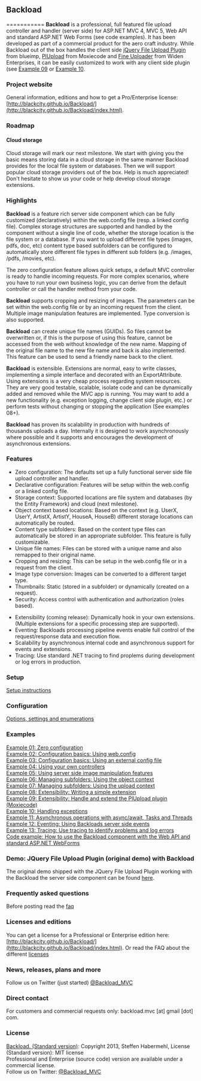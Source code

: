 ## Backload
===========
**Backload** is a professional, full featured file upload controller and handler (server side) for ASP.NET MVC 4, MVC 5, Web API and standard ASP.NET Web Forms (see code examples). It has been developed as part of a commercial product for the aero craft industry. 
While Backload out of the box handles the client side [jQuery File Upload Plugin](https://github.com/blueimp/jQuery-File-Upload) from blueimp, [PlUpload](https://github.com/moxiecode/plupload) from Moxiecode and [Fine Uploader](http://fineuploader.com/) from Widen Enterprises, it can be easily customized to work with any client side plugin (see [Example 09](https://github.com/blackcity/Backload/wiki/Example-10) or [Example 10](https://github.com/blackcity/Backload/wiki/Example-10).

### Project website
General information, editions and how to get a Pro/Enterprise license:
[http://blackcity.github.io/Backload/](http://blackcity.github.io/Backload/index.html). 

### Roadmap
#### Cloud storage
Cloud storage will mark our next milestone. We start with giving you the basic means storing data in a cloud storage in the same manner Backload provides for the local file system or databases. Then we will support popular cloud storage providers out of the box. Help is much appreciated! Don't hesitate to show us your code or help develop cloud storage extensions. 

### Highlights

**Backload** is a feature rich server side component which can be fully customized (declaratively) within the web.config file (resp. a linked config file). Complex storage structures are supported and handled by the component without a single line of code, whether the storage location is the file system or a database. If you want to upload different file types (images, pdfs, doc, etc) content type based subfolders can be configured to automatically store different file types in different sub folders (e.g. /images, /pdfs, /movies, etc).

The zero configuration feature allows quick setups, a default MVC controller is ready to handle incoming requests. For more complex scenarios, where you have to run your own business logic, you can derive from the default controller or call the handler method from your code. 

**Backload** supports cropping and resizing of images. The parameters can be set within the web.config file or by an incoming request from the client. Multiple image manipulation features are implemented. Type conversion is also supported.

**Backload** can create unique file names (GUIDs). So files cannot be overwritten or, if this is the purpose of using this feature, cannot be accessed from the web without knowledge of the new name. Mapping of the original file name to the new file name and back is also implemented. This feature can be used to send a friendly name back to the client. 

**Backload** is extensible. Extensions are normal, easy to write classes, implementing a simple interface and decorated with an ExportAttribute. Using extensions is a very cheap process regarding system resources. They are very good testable, scalable, isolate code and can be dynamically added and removed while the MVC app is running. You may want to add a new functionality (e.g. exception logging, change client side plugin, etc.) or perform tests without changing or stopping the application (See examples 08+).

**Backload** has proven its scalability in production with hundreds of thousands uploads a day. Internally it is designed to work asynchronously where possible and it supports and encourages the development of asynchronous extensions.

### Features
* Zero configuration: The defaults set up a fully functional server side file upload controller and handler.
* Declarative configuration: Features will be setup within the web.config or a linked config file.
* Storage context: Supported locations are file system and databases (by the Entity Framework) and cloud (next milestone).
* Object context based locations: Based on the context (e.g. UserX, UserY, ArtistX, ArtistY, HouseA, HouseB) different storage locations can automatically be routed.
* Content type subfolders: Based on the content type files can automatically be stored in an appropriate subfolder. This feature is fully customizable.
* Unique file names: Files can be stored with a unique name and also remapped to their original name.
* Cropping and resizing: This can be setup in the web.config file or in a request from the client.
* Image type conversion: Images can be converted to a different target type.
* Thumbnails: Static (stored in a subfolder) or dynamically (created on a request). 
* Security: Access control with authentication and authorization (roles based).
+ Extensibility (coming release): Dynamically hook in your own extensions. (Multiple extensions for a specific processing step are supported).
+ Eventing: Backloads processing pipeline events enable full control of the request/response data and execution flow.
+ Scalability by asynchronous internal code and asynchronous support for events and extensions.
+ Tracing: Use standard .NET tracing to find proplems during development or log errors in production.

### Setup
[Setup instructions](https://github.com/blackcity/Backload/wiki/Setup)

### Configuration
[Options, settings and enumerations](https://github.com/blackcity/Backload/wiki/Configuration)

### Examples
[Example 01: Zero configuration](https://github.com/blackcity/Backload/wiki/Example-01)<br />
[Example 02: Configuration basics: Using web.config](https://github.com/blackcity/Backload/wiki/Example-02)<br />
[Example 03: Configuration basics: Using an external config file](https://github.com/blackcity/Backload/wiki/Example-03)<br />
[Example 04: Using your own controllers](https://github.com/blackcity/Backload/wiki/Example-04)<br />
[Example 05: Using server side image manipulation features](https://github.com/blackcity/Backload/wiki/Example-05)<br />
[Example 06: Managing subfolders: Using the object context](https://github.com/blackcity/Backload/wiki/Example-06)<br />
[Example 07: Managing subfolders: Using the upload context](https://github.com/blackcity/Backload/wiki/Example-07)<br />
[Example 08: Extensibility: Writing a simple extension](https://github.com/blackcity/Backload/wiki/Example-08)<br />
[Example 09: Extensibility: Handle and extend the PlUpload plugin (Moxiecode)](https://github.com/blackcity/Backload/wiki/Example-09)<br />
[Example 10: Handling exceptions](https://github.com/blackcity/Backload/wiki/Example-10)<br />
[Example 11: Asynchronous operations with async/await, Tasks and Threads](https://github.com/blackcity/Backload/wiki/Example-11)<br />
[Example 12: Eventing: Using Backloads server side events](https://github.com/blackcity/Backload/wiki/Example-12)<br />
[Example 13: Tracing: Use tracing to identify problems and log errors](https://github.com/blackcity/Backload/wiki/Example-13)<br />
[Code example: How to use the Backload component with the Web API and standard ASP.NET WebForms](https://github.com/blackcity/Backload/tree/master/Examples/_HowTos)

### Demo: JQuery File Upload Plugin (original demo) with Backload
The original demo shipped with the JQuery File Upload Plugin working with the Backload the server side component can be found [here](https://github.com/blackcity/Backload/tree/master/Examples/Demos_by_bluimp).  

### Frequently asked questions
Before posting read the [faq](https://github.com/blackcity/Backload/wiki/faq)

### Licenses and editions
You can get a license for a Professional or Enterprise edition here: [http://blackcity.github.io/Backload/](http://blackcity.github.io/Backload/index.html). 
Or read the FAQ about the different [licenses](https://github.com/blackcity/Backload/wiki/faq#versions-and-licenses)

### News, releases, plans and more
Follow us on Twitter (just started) [@Backload_MVC](https://twitter.com/backload_mvc)

### Direct contact
For customers and commercial requests only: backload.mvc [at] gmail [dot] com.

### License
[Backload. (Standard version)](https://github.com/blackcity/Backload): Copyright 2013, Steffen Habermehl, License (Standard version): MIT license<br />
Professional and Enterprise (source code) version are available under a commercial license.<br/>
Follow us on Twitter: [@Backload_MVC](https://twitter.com/backload_mvc)

